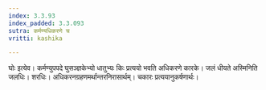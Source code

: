 ```yaml
---
index: 3.3.93
index_padded: 3.3.093
sutra: कर्मण्यधिकरणे च
vritti: kashika

---
```

घोः इत्येव। कर्मण्युपपदे घुसञ्ज्ञकेभ्यो धातुभ्यः किः प्रत्ययो भवति अधिकरणे कारके। जलं धीयते अस्मिनिति जलधिः। शरधिः। अधिकरनग्रहणमर्थान्तरनिरासार्थम्। चकारः प्रत्ययानुकर्षणार्थः।